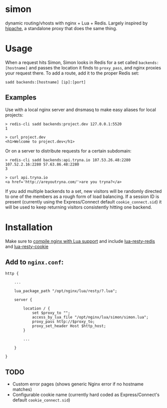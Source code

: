 # simon
dynamic routing/vhosts with nginx + Lua + Redis. Largely inspired by [hipache](https://github.com/hipache/hipache), a standalone proxy that does the same thing.

# Usage

When a request hits Simon, Simon looks in Redis for a set called `backends:[hostname]` and passes the location it finds to `proxy_pass`, and nginx proxies your request there. To add a route, add it to the proper Redis set:

```
sadd backends:[hostname] [ip]:[port]
```

## Examples

Use with a local nginx server and dnsmasq to make easy aliases for local projects:

```
> redis-cli sadd backends:project.dev 127.0.0.1:5520
1

> curl project.dev
<h1>Welcome to project.dev</h1>
```

Or on a server to distribute requests for a certain subdomain:

```
> redis-cli sadd backends:api.tryna.io 107.53.26.48:2280 107.52.2.16:2280 57.63.86.48:2280
3

> curl api.tryna.io
<a href='http://areyoutryna.com/'>are you tryna?</a>
```

If you add multiple backends to a set, new visitors will be randomly directed to one of the members as a rough form of load balancing. If a session ID is present (currently using the Express/Connect default `cookie_connect.sid`) it will be used to keep returning visitors consistently hitting one backend.

# Installation

Make sure to [compile nginx with Lua support](https://github.com/openresty/lua-nginx-module#installation) and include [lua-resty-redis](https://github.com/openresty/lua-resty-redis) and [lua-resty-cookie](https://github.com/cloudflare/lua-resty-cookie)

## Add to `nginx.conf`:

```
http {

    ...
    
    lua_package_path "/opt/nginx/lua/resty/?.lua";

    server {
    
        location / {
            set $proxy_to "";
            access_by_lua_file "/opt/nginx/lua/simon/simon.lua";
            proxy_pass http://$proxy_to;
            proxy_set_header Host $http_host;
        }
        
        ...
        
    }
    
}
```

## TODO

* Custom error pages (shows generic Nginx error if no hostname matches)
* Configurable cookie name (currently hard coded as Express/Connect's default `cookie_connect.sid`)
